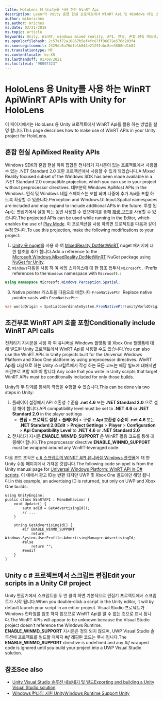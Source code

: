 ```yaml
---
title: HoloLens 용 Unity를 사용 하는 WinRT Api
description: Leanr의 Unity 혼합 현실 프로젝트에서 WinRT Api 및 Windows 네임 스페이스를 활용 하는 방법을 설명 합니다.
author: mikeriches
ms.author: mriches
ms.date: 03/21/2018
ms.topic: article
keywords: Unity, WinRT, windows mixed reality, API, 연습, 혼합 현실 헤드셋, windows mixed reality 헤드셋, 가상 현실 헤드셋, 혼합 현실 Api
ms.openlocfilehash: 2c57af72a10867b5ef4fc87ff96679e576d203f4
ms.sourcegitcommit: 2329db5a76dfe1b844e21291dbc8ee3888ed1b81
ms.translationtype: MT
ms.contentlocale: ko-KR
ms.lasthandoff: 01/08/2021
ms.locfileid: "98007323"
---
```

# <a name="winrt-apis-with-unity-for-hololens"></a><span data-ttu-id="61a8e-104">HoloLens 용 Unity를 사용 하는 WinRT Api</span><span class="sxs-lookup"><span data-stu-id="61a8e-104">WinRT APIs with Unity for HoloLens</span></span>

<span data-ttu-id="61a8e-105">이 페이지에서는 HoloLens 용 Unity 프로젝트에서 WinRT Api를 활용 하는 방법을 설명 합니다.</span><span class="sxs-lookup"><span data-stu-id="61a8e-105">This page describes how to make use of WinRT APIs in your Unity project for HoloLens.</span></span>

## <a name="mixed-reality-apis"></a><span data-ttu-id="61a8e-106">혼합 현실 Api</span><span class="sxs-lookup"><span data-stu-id="61a8e-106">Mixed Reality APIs</span></span>

<span data-ttu-id="61a8e-107">Windows SDK의 혼합 현실 하위 집합은 전처리기 지시문이 없는 프로젝트에서 사용할 수 있는 .NET Standard 2.0 호환 프로젝션에서 사용할 수 있게 되었습니다.</span><span class="sxs-lookup"><span data-stu-id="61a8e-107">A Mixed Reality focused subset of the Windows SDK has been made available in a .NET Standard 2.0 compatible projection, which you can use in your project without preprocessor directives.</span></span> <span data-ttu-id="61a8e-108">대부분의 Windows Api</span><span class="sxs-lookup"><span data-stu-id="61a8e-108">Most APIs in the Windows.</span></span> <span data-ttu-id="61a8e-109">인식 및 Windows 네임 스페이스는 포함 되며 나중에 추가 Api를 포함 하도록 확장할 수 있습니다.</span><span class="sxs-lookup"><span data-stu-id="61a8e-109">Perception and Windows.UI.Input.Spatial namespaces are included and may expand to include additional APIs in the future.</span></span> <span data-ttu-id="61a8e-110">투영 된 Api는 편집기에서 실행 되는 동안 사용할 수 있으며이를 통해 [재생 모드](https://docs.microsoft.com//windows/mixed-reality/unity-play-mode)를 사용할 수 있습니다.</span><span class="sxs-lookup"><span data-stu-id="61a8e-110">The projected APIs can be used while running in the Editor, which enables the use of [Play Mode](https://docs.microsoft.com//windows/mixed-reality/unity-play-mode).</span></span> <span data-ttu-id="61a8e-111">이 프로젝션을 사용 하려면 프로젝트를 다음과 같이 수정 합니다.</span><span class="sxs-lookup"><span data-stu-id="61a8e-111">To use this projection, make the following modifications to your project:</span></span>

1) <span data-ttu-id="61a8e-112">[Unity 용 nuget](https://github.com/GlitchEnzo/NuGetForUnity)을 사용 하 여 [MixedReality DotNetWinRT](https://www.nuget.org/packages/Microsoft.Windows.MixedReality.DotNetWinRT) nuget 패키지에 대 한 참조를 추가 합니다.</span><span class="sxs-lookup"><span data-stu-id="61a8e-112">Add a reference to the [Microsoft.Windows.MixedReality.DotNetWinRT](https://www.nuget.org/packages/Microsoft.Windows.MixedReality.DotNetWinRT) NuGet package using [NuGet for Unity](https://github.com/GlitchEnzo/NuGetForUnity).</span></span>
2) <span data-ttu-id="61a8e-113">`Windows`다음을 사용 하 여 네임 스페이스에 대 한 참조 접두사 `Microsoft.` :</span><span class="sxs-lookup"><span data-stu-id="61a8e-113">Prefix references to the `Windows` namespace with `Microsoft.`:</span></span>
```cs
using namespace Microsoft.Windows.Perception.Spatial;
```
3) <span data-ttu-id="61a8e-114">Native pointer 캐스트를 다음으로 바꿉니다 `FromNativePtr` .</span><span class="sxs-lookup"><span data-stu-id="61a8e-114">Replace native pointer casts with `FromNativePtr`:</span></span>
```cs
var worldOrigin = SpatialCoordinateSystem.FromNativePtr(unityWorldOriginPtr);
```

## <a name="conditionally-include-winrt-api-calls"></a><span data-ttu-id="61a8e-115">조건부로 WinRT API 호출 포함</span><span class="sxs-lookup"><span data-stu-id="61a8e-115">Conditionally include WinRT API calls</span></span>

<span data-ttu-id="61a8e-116">전처리기 지시문을 사용 하 여 유니버설 Windows 플랫폼 및 Xbox One 플랫폼에 대해 빌드된 Unity 프로젝트에서 WinRT Api를 사용할 수도 있습니다.</span><span class="sxs-lookup"><span data-stu-id="61a8e-116">You can also use the WinRT APIs in Unity projects built for the Universal Windows Platform and Xbox One platform by using preprocessor directives.</span></span> <span data-ttu-id="61a8e-117">WinRT Api를 대상으로 하는 Unity 스크립트에서 작성 하는 모든 코드는 해당 빌드에 대해서만 조건부로 포함 되어야 합니다.</span><span class="sxs-lookup"><span data-stu-id="61a8e-117">Any code that you write in Unity scripts that target WinRT APIs must be conditionally included for only those builds.</span></span> 

<span data-ttu-id="61a8e-118">Unity의 두 단계를 통해이 작업을 수행할 수 있습니다.</span><span class="sxs-lookup"><span data-stu-id="61a8e-118">This can be done via two steps in Unity:</span></span>
1) <span data-ttu-id="61a8e-119">플레이어 설정에서 API 호환성 수준을 **.net 4.6** 또는 **.NET Standard 2.0** 으로 설정 해야 합니다.</span><span class="sxs-lookup"><span data-stu-id="61a8e-119">API compatibility level must be set to **.NET 4.6** or **.NET Standard 2.0** in the player settings</span></span>
    - <span data-ttu-id="61a8e-120">**편집**  >  **프로젝트 설정**  >  **플레이어**  >  **구성**  >  **Api 호환성 수준이** **.net 4.6** 또는 **.NET Standard 2.0**</span><span class="sxs-lookup"><span data-stu-id="61a8e-120">**Edit** > **Project Settings** > **Player** > **Configuration** > **Api Compatibility Level** to **.NET 4.6** or **.NET Standard 2.0**</span></span>
2) <span data-ttu-id="61a8e-121">전처리기 지시문 **ENABLE_WINMD_SUPPORT** 은 WinRT 활용 코드를 통해 래핑해야 합니다.</span><span class="sxs-lookup"><span data-stu-id="61a8e-121">The preprocessor directive **ENABLE_WINMD_SUPPORT** must be wrapped around any WinRT-leveraged code</span></span>

<span data-ttu-id="61a8e-122">다음 코드 조각은 [c # 스크립트의 WINRT API 유니버설 Windows 플랫폼](https://docs.unity3d.com/Manual/windowsstore-scripts.html)에 대 한 Unity 수동 페이지에서 가져온 것입니다.</span><span class="sxs-lookup"><span data-stu-id="61a8e-122">The following code snippet is from the Unity manual page for [Universal Windows Platform: WinRT API in C# scripts](https://docs.unity3d.com/Manual/windowsstore-scripts.html).</span></span> <span data-ttu-id="61a8e-123">이 예에서 광고 ID는 반환 되지만 UWP 및 Xbox One 빌드에만 해당 됩니다.</span><span class="sxs-lookup"><span data-stu-id="61a8e-123">In this example, an advertising ID is returned, but only on UWP and Xbox One builds:</span></span>

```
using UnityEngine;
public class WinRTAPI : MonoBehaviour {
    void Update() {
        auto adId = GetAdvertisingId();
        // ...
    }

    string GetAdvertisingId() {
        #if ENABLE_WINMD_SUPPORT
            return Windows.System.UserProfile.AdvertisingManager.AdvertisingId;
        #else
            return "";
        #endif
    }
}
```

## <a name="edit-your-scripts-in-a-unity-c-project"></a><span data-ttu-id="61a8e-124">Unity c # 프로젝트에서 스크립트 편집</span><span class="sxs-lookup"><span data-stu-id="61a8e-124">Edit your scripts in a Unity C# project</span></span>

<span data-ttu-id="61a8e-125">Unity 편집기에서 스크립트를 두 번 클릭 하면 기본적으로 편집기 프로젝트에서 스크립트가 시작 됩니다.</span><span class="sxs-lookup"><span data-stu-id="61a8e-125">When you double-click a script in the Unity editor, it will by default launch your script in an editor project.</span></span> <span data-ttu-id="61a8e-126">Visual Studio 프로젝트가 Windows 런타임를 참조 하지 않으므로 WinRT Api를 알 수 없는 것으로 표시 됩니다.</span><span class="sxs-lookup"><span data-stu-id="61a8e-126">The WinRT APIs will appear to be unknown because the Visual Studio project doesn't reference the Windows Runtime.</span></span> <span data-ttu-id="61a8e-127">**ENABLE_WINMD_SUPPORT** 지시문은 정의 되지 않으며, UWP Visual Studio 솔루션에 프로젝트를 빌드할 때까지 *#if* 래핑된 코드는 무시 됩니다.</span><span class="sxs-lookup"><span data-stu-id="61a8e-127">The **ENABLE_WINMD_SUPPORT** directive is undefined and any *#if* wrapped code is ignored until you build your project into a UWP Visual Studio solution.</span></span>

## <a name="see-also"></a><span data-ttu-id="61a8e-128">참조</span><span class="sxs-lookup"><span data-stu-id="61a8e-128">See also</span></span>
* [<span data-ttu-id="61a8e-129">Unity Visual Studio 솔루션 내보내기 및 빌드</span><span class="sxs-lookup"><span data-stu-id="61a8e-129">Exporting and building a Unity Visual Studio solution</span></span>](exporting-and-building-a-unity-visual-studio-solution.md)
* [<span data-ttu-id="61a8e-130">Windows 런타임 지원 Unity</span><span class="sxs-lookup"><span data-stu-id="61a8e-130">Windows Runtime Support Unity</span></span>](https://docs.unity3d.com/Manual/IL2CPP-WindowsRuntimeSupport.html)

